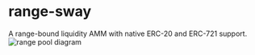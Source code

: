 # range-sway
A range-bound liquidity AMM with native ERC-20 and ERC-721 support.
![range pool diagram](https://docs.poolsharks.io/introduction/range-pool-erc20.png)
